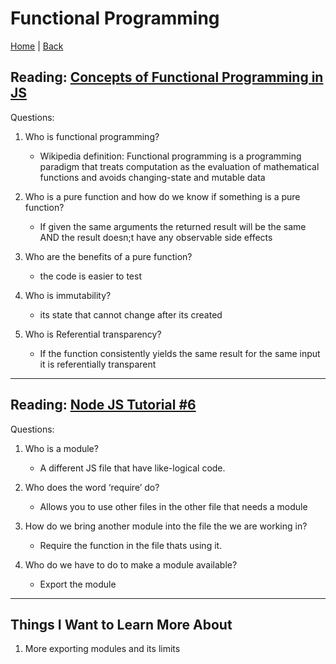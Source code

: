 # Functional Programming

[Home](/README.md) | [Back](/301-main/301TableofContents.md)

## Reading: [Concepts of Functional Programming in JS](https://medium.com/the-renaissance-developer/concepts-of-functional-programming-in-javascript-6bc84220d2aa)

Questions: 

1. Who is functional programming?

    <ul>
      <li>Wikipedia definition: Functional programming is a programming paradigm that treats computation as the evaluation of mathematical functions and avoids changing-state and mutable data </li>
    </ul>

1. Who is a pure function and how do we know if something is a pure function?

    <ul>
      <li>If given the same arguments the returned result will be the same AND the result doesn;t have any observable side effects</li>
    </ul>

1. Who are the benefits of a pure function?

    <ul>
      <li>the code is easier to test</li>
    </ul>

1. Who is immutability?

    <ul>
      <li>its state that cannot change after its created</li>
    </ul>

1. Who is Referential transparency?

    <ul>
      <li>If the function consistently yields the same result for the same input it is referentially transparent</li>
    </ul>
___

## Reading: [Node JS Tutorial #6](https://www.youtube.com/watch?v=xHLd36QoS4k)

Questions: 

1. Who is a module?

    <ul>
      <li>A different JS file that have like-logical code.</li>
    </ul>

1. Who does the word ‘require’ do?

    <ul>
      <li>Allows you to use other files in the other file that needs a module</li>
    </ul>

1. How do we bring another module into the file the we are working in?

    <ul>
      <li>Require the function in the file thats using it. </li>
    </ul>

1. Who do we have to do to make a module available?

    <ul>
      <li>Export the module</li>
    </ul>

___
## Things I Want to Learn More About

1. More exporting modules and its limits
